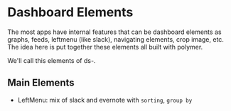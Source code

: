 Dashboard Elements
===================
The most apps have internal features that can be dashboard elements as graphs,
feeds, leftmenu (like slack), navigating elements, crop image, etc. The idea here
is put together these elements all built with polymer.

We'll call this elements of ds-<element>.

Main Elements
-------------

* LeftMenu: mix of slack and evernote with `sorting`, `group by`
